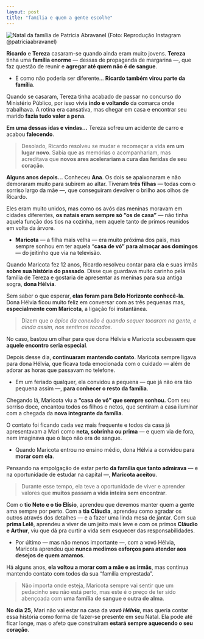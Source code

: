 ```yaml
---
layout: post
title: "família e quem a gente escolhe"
---
```


![Natal da família de Patricia Abravanel (Foto: Reprodução Instagram @patriciaabravanel)](https://i1.wp.com/paisefilhos.uol.com.br/wp-content/uploads/2020/12/patricia-abravanel-familia-natal.jpg?resize=400,225)

**Ricardo** e **Tereza** casaram-se quando ainda eram muito jovens. **Tereza** tinha uma **família enorme** — dessas de propaganda de margarina —, que faz questão de reunir e **agregar até quem não é de sangue**.

-   E como não poderia ser diferente… **Ricardo também virou parte da família**.
    

Quando se casaram, Tereza tinha acabado de passar no concurso do Ministério Público, por isso vivia **indo e voltando** da comarca onde trabalhava. A rotina era cansativa, mas chegar em casa e encontrar seu marido **fazia tudo valer a pena**.

**Em uma dessas idas e vindas…** Tereza sofreu um acidente de carro e acabou **falecendo**.

> Desolado, Ricardo resolveu se mudar e recomeçar a vida **em um lugar novo**. Sabia que as memórias o acompanhariam, mas acreditava que **novos ares acelerariam a cura das feridas de seu coração**.

**Alguns anos depois…** Conheceu **Ana**. Os dois se apaixonaram e não demoraram muito para subirem ao altar. Tiveram **três filhas** — todas com o sorriso largo da mãe —, que conseguiram devolver o brilho aos olhos de Ricardo.

Eles eram muito unidos, mas como os avós das meninas moravam em cidades diferentes, **os natais eram sempre só “os de casa”** — não tinha aquela função dos tios na cozinha, nem aquele tanto de primos reunidos em volta da árvore.

-   **Maricota** — a filha mais velha — era muito próxima dos pais, mas sempre sonhou em ter aquela “**casa de vó” para almoçar aos domingos** — do jeitinho que via na televisão.
    

Quando Maricota fez 12 anos, Ricardo resolveu contar para ela e suas irmãs **sobre sua história do passado**. Disse que guardava muito carinho pela família de Tereza e gostaria de apresentar as meninas para sua antiga sogra, **dona Hélvia**.

Sem saber o que esperar, **elas foram para Belo Horizonte conhecê-la**. Dona Hélvia ficou muito feliz em conversar com as três pequenas mas, **especialmente com Maricota**, a ligação foi instantânea.

> ⁠Dizem que _o ápice da conexão é quando sequer tocaram na gente, e ainda assim, nos sentimos tocados_.

No caso, bastou um olhar para que dona Hélvia e Maricota soubessem que **aquele encontro seria especial**.

Depois desse dia, **continuaram mantendo contato**. Maricota sempre ligava para dona Hélvia, que ficava toda emocionada com o cuidado — além de adorar as horas que passavam no telefone.

-   Em um feriado qualquer, ela convidou a pequena — que já não era tão pequena assim —, **para conhecer o resto da família**.
    

Chegando lá, Maricota viu a **“casa de vó” que sempre sonhou.** Com seu sorriso doce, encantou todos os filhos e netos, que sentiram a casa iluminar com a chegada da **nova integrante da família**.

O contato foi ficando cada vez mais frequente e todos da casa já apresentavam a Mari como **neta, sobrinha ou prima** — e quem via de fora, nem imaginava que o laço não era de sangue.

-   Quando Maricota entrou no ensino médio, dona Hélvia a convidou para **morar com ela**.
    

Pensando na empolgação de estar perto **da família que tanto admirava** — e na oportunidade de estudar na capital —, **Maricota aceitou**.

> Durante esse tempo, ela teve a oportunidade de viver e aprender valores que **muitos passam a vida inteira sem encontrar**.

Com o **tio Neto e o tio Elísio**, aprendeu que devemos manter quem a gente ama sempre por perto. Com a **tia Cláudia**, aprendeu como agradar os outros através dos detalhes — e a fazer uma linda mesa de jantar. Com sua **prima Lelê**, aprendeu a viver de um jeito mais leve e com os primos **Cláudio e Arthur**, viu que dá pra curtir a vida sem esquecer das responsabilidades.

-   Por último — mas não menos importante —, com a vovó Hélvia, Maricota aprendeu que **nunca medimos esforços para atender aos desejos de quem amamos**.
    

Há alguns anos, **ela voltou a morar com a mãe e as irmãs**, mas continua mantendo contato com todos da sua “família emprestada”.

> Não importa onde esteja, Maricota sempre vai sentir que um pedacinho seu não está perto, mas este é o preço de ter sido abençoada com **uma família de sangue e outra de alma**.

**No dia 25**, Mari não vai estar na casa da ***vovó Hélvia***, mas queria contar essa história como forma de fazer-se presente em seu Natal. Ela pode até ficar longe, mas o afeto que construíram **estará sempre aquecendo o seu coração**.
